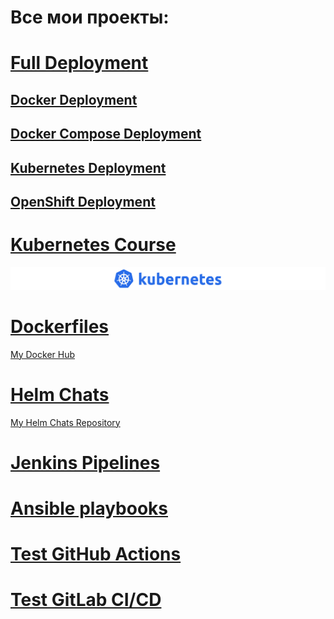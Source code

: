 # Все мои проекты:

# [Full Deployment](https://github.com/fillswim/Docker-K8s-OpenShift)

## [Docker Deployment](https://github.com/fillswim/Docker-K8s-OpenShift/tree/main/PhraseService/Docker)
## [Docker Compose Deployment](https://github.com/fillswim/Docker-K8s-OpenShift/tree/main/PhraseService/DockerCompose)
## [Kubernetes Deployment](https://github.com/fillswim/Docker-K8s-OpenShift/tree/main/PhraseService/K8s)

## [OpenShift Deployment](https://github.com/fillswim/Docker-K8s-OpenShift/tree/main/PhraseService/OpenShift)

# [Kubernetes Course](https://github.com/fillswim/K8SManifests) 
![K8s](images/Kubernetes-logo2.png)
# [Dockerfiles](https://github.com/fillswim/Dockerfiles)
[My Docker Hub](https://hub.docker.com/u/fillswim)

# [Helm Chats](https://github.com/fillswim/HelmChats)

[My Helm Chats Repository](https://fillswim.github.io/HelmChats/)

# [Jenkins Pipelines](https://github.com/fillswim/JenkinsPipelines)

# [Ansible playbooks](https://github.com/fillswim/ansible)

# [Test GitHub Actions](https://github.com/fillswim/GitHub-Actions-Test)

# [Test GitLab CI/CD](https://gitlab.com/fillswim/gitlab-cicd-test)






